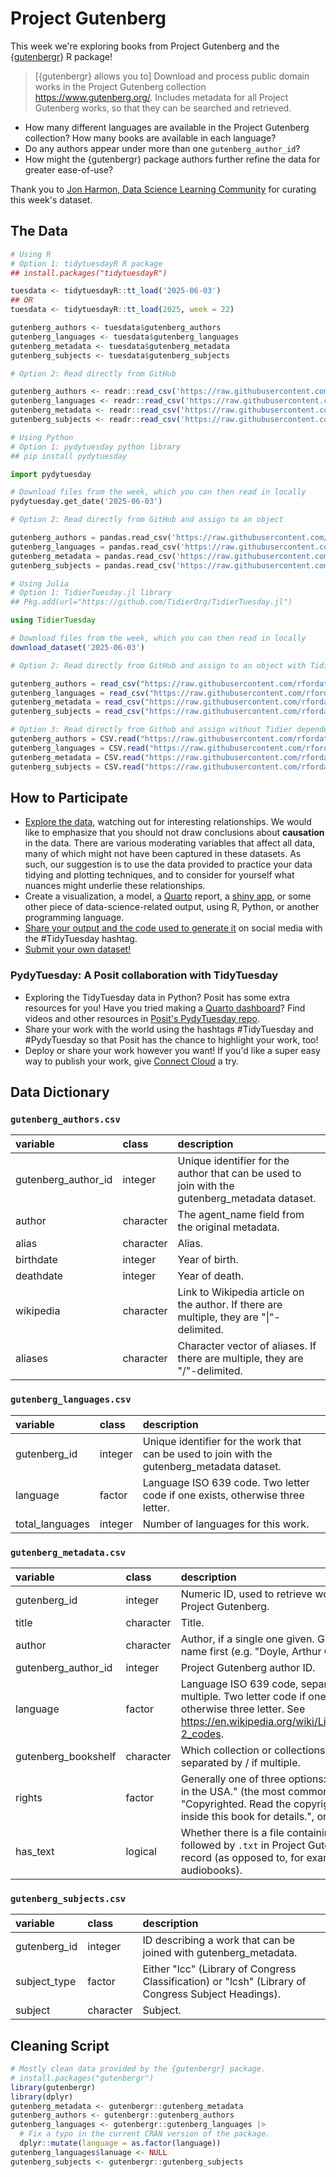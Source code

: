 # Project Gutenberg

This week we're exploring books from Project Gutenberg and the {[gutenbergr](https://docs.ropensci.org/gutenbergr/)} R package!

> [{gutenbergr} allows you to] Download and process public domain works in the 
> Project Gutenberg collection <https://www.gutenberg.org/>. Includes metadata 
> for all Project Gutenberg works, so that they can be searched and retrieved.

- How many different languages are available in the Project Gutenberg collection? How many books are available in each language?
- Do any authors appear under more than one `gutenberg_author_id`?
- How might the {gutenbergr} package authors further refine the data for greater ease-of-use?

Thank you to [Jon Harmon, Data Science Learning Community](https://github.com/jonthegeek) for curating this week's dataset.

## The Data

```r
# Using R
# Option 1: tidytuesdayR R package 
## install.packages("tidytuesdayR")

tuesdata <- tidytuesdayR::tt_load('2025-06-03')
## OR
tuesdata <- tidytuesdayR::tt_load(2025, week = 22)

gutenberg_authors <- tuesdata$gutenberg_authors
gutenberg_languages <- tuesdata$gutenberg_languages
gutenberg_metadata <- tuesdata$gutenberg_metadata
gutenberg_subjects <- tuesdata$gutenberg_subjects

# Option 2: Read directly from GitHub

gutenberg_authors <- readr::read_csv('https://raw.githubusercontent.com/rfordatascience/tidytuesday/main/data/2025/2025-06-03/gutenberg_authors.csv')
gutenberg_languages <- readr::read_csv('https://raw.githubusercontent.com/rfordatascience/tidytuesday/main/data/2025/2025-06-03/gutenberg_languages.csv')
gutenberg_metadata <- readr::read_csv('https://raw.githubusercontent.com/rfordatascience/tidytuesday/main/data/2025/2025-06-03/gutenberg_metadata.csv')
gutenberg_subjects <- readr::read_csv('https://raw.githubusercontent.com/rfordatascience/tidytuesday/main/data/2025/2025-06-03/gutenberg_subjects.csv')
```

```python
# Using Python
# Option 1: pydytuesday python library
## pip install pydytuesday

import pydytuesday

# Download files from the week, which you can then read in locally
pydytuesday.get_date('2025-06-03')

# Option 2: Read directly from GitHub and assign to an object

gutenberg_authors = pandas.read_csv('https://raw.githubusercontent.com/rfordatascience/tidytuesday/main/data/2025/2025-06-03/gutenberg_authors.csv')
gutenberg_languages = pandas.read_csv('https://raw.githubusercontent.com/rfordatascience/tidytuesday/main/data/2025/2025-06-03/gutenberg_languages.csv')
gutenberg_metadata = pandas.read_csv('https://raw.githubusercontent.com/rfordatascience/tidytuesday/main/data/2025/2025-06-03/gutenberg_metadata.csv')
gutenberg_subjects = pandas.read_csv('https://raw.githubusercontent.com/rfordatascience/tidytuesday/main/data/2025/2025-06-03/gutenberg_subjects.csv')
```

```julia
# Using Julia
# Option 1: TidierTuesday.jl library
## Pkg.add(url="https://github.com/TidierOrg/TidierTuesday.jl")

using TidierTuesday

# Download files from the week, which you can then read in locally
download_dataset('2025-06-03')

# Option 2: Read directly from GitHub and assign to an object with TidierFiles

gutenberg_authors = read_csv("https://raw.githubusercontent.com/rfordatascience/tidytuesday/main/data/2025/2025-06-03/gutenberg_authors.csv")
gutenberg_languages = read_csv("https://raw.githubusercontent.com/rfordatascience/tidytuesday/main/data/2025/2025-06-03/gutenberg_languages.csv")
gutenberg_metadata = read_csv("https://raw.githubusercontent.com/rfordatascience/tidytuesday/main/data/2025/2025-06-03/gutenberg_metadata.csv")
gutenberg_subjects = read_csv("https://raw.githubusercontent.com/rfordatascience/tidytuesday/main/data/2025/2025-06-03/gutenberg_subjects.csv")

# Option 3: Read directly from Github and assign without Tidier dependencies
gutenberg_authors = CSV.read("https://raw.githubusercontent.com/rfordatascience/tidytuesday/main/data/2025/2025-06-03/gutenberg_authors.csv", DataFrame)
gutenberg_languages = CSV.read("https://raw.githubusercontent.com/rfordatascience/tidytuesday/main/data/2025/2025-06-03/gutenberg_languages.csv", DataFrame)
gutenberg_metadata = CSV.read("https://raw.githubusercontent.com/rfordatascience/tidytuesday/main/data/2025/2025-06-03/gutenberg_metadata.csv", DataFrame)
gutenberg_subjects = CSV.read("https://raw.githubusercontent.com/rfordatascience/tidytuesday/main/data/2025/2025-06-03/gutenberg_subjects.csv", DataFrame)
```


## How to Participate

- [Explore the data](https://r4ds.hadley.nz/), watching out for interesting relationships. We would like to emphasize that you should not draw conclusions about **causation** in the data. There are various moderating variables that affect all data, many of which might not have been captured in these datasets. As such, our suggestion is to use the data provided to practice your data tidying and plotting techniques, and to consider for yourself what nuances might underlie these relationships.
- Create a visualization, a model, a [Quarto](https://quarto.org/) report, a [shiny app](https://shiny.posit.co/), or some other piece of data-science-related output, using R, Python, or another programming language.
- [Share your output and the code used to generate it](../../../sharing.md) on social media with the #TidyTuesday hashtag.
- [Submit your own dataset!](../../../pr_instructions.md)

### PydyTuesday: A Posit collaboration with TidyTuesday

- Exploring the TidyTuesday data in Python? Posit has some extra resources for you! Have you tried making a [Quarto dashboard](https://quarto.org/docs/dashboards/)? Find videos and other resources in [Posit's PydyTuesday repo](https://github.com/posit-dev/python-tidytuesday-challenge).
- Share your work with the world using the hashtags #TidyTuesday and #PydyTuesday so that Posit has the chance to highlight your work, too!
- Deploy or share your work however you want! If you'd like a super easy way to publish your work, give [Connect Cloud](https://connect.posit.cloud/) a try.


## Data Dictionary

### `gutenberg_authors.csv`

|variable            |class     |description                           |
|:-------------------|:---------|:-------------------------------------|
|gutenberg_author_id |integer   |Unique identifier for the author that can be used to join with the gutenberg_metadata dataset. |
|author              |character |The agent_name field from the original metadata. |
|alias               |character |Alias. |
|birthdate           |integer   |Year of birth. |
|deathdate           |integer   |Year of death. |
|wikipedia           |character |Link to Wikipedia article on the author. If there are multiple, they are "\|"-delimited. |
|aliases             |character |Character vector of aliases. If there are multiple, they are "/"-delimited. |

### `gutenberg_languages.csv`

|variable        |class         |description                           |
|:---------------|:-------------|:-------------------------------------|
|gutenberg_id    |integer       |Unique identifier for the work that can be used to join with the gutenberg_metadata dataset. |
|language        |factor        |Language ISO 639 code. Two letter code if one exists, otherwise three letter. |
|total_languages |integer       |Number of languages for this work. |

### `gutenberg_metadata.csv`

|variable            |class         |description                           |
|:-------------------|:-------------|:-------------------------------------|
|gutenberg_id        |integer       |Numeric ID, used to retrieve works from Project Gutenberg. |
|title               |character     |Title. |
|author              |character     |Author, if a single one given. Given as last name first (e.g. "Doyle, Arthur Conan"). |
|gutenberg_author_id |integer       |Project Gutenberg author ID. |
|language            |factor        |Language ISO 639 code, separated by / if multiple. Two letter code if one exists, otherwise three letter. See https://en.wikipedia.org/wiki/List_of_ISO_639-2_codes. |
|gutenberg_bookshelf |character     |Which collection or collections this is found in, separated by / if multiple. |
|rights              |factor        |Generally one of three options: "Public domain in the USA." (the most common by far), "Copyrighted. Read the copyright notice inside this book for details.", or "None". |
|has_text            |logical       |Whether there is a file containing digits followed by `.txt` in Project Gutenberg for this record (as opposed to, for example, audiobooks). |

### `gutenberg_subjects.csv`

|variable     |class         |description                           |
|:------------|:-------------|:-------------------------------------|
|gutenberg_id |integer       |ID describing a work that can be joined with gutenberg_metadata. |
|subject_type |factor        |Either "lcc" (Library of Congress Classification) or "lcsh" (Library of Congress Subject Headings). |
|subject      |character     |Subject. |

## Cleaning Script

```r
# Mostly clean data provided by the {gutenbergr} package.
# install.packages("gutenbergr")
library(gutenbergr)
library(dplyr)
gutenberg_metadata <- gutenbergr::gutenberg_metadata
gutenberg_authors <- gutenbergr::gutenberg_authors
gutenberg_languages <- gutenbergr::gutenberg_languages |>
  # Fix a typo in the current CRAN version of the package.
  dplyr::mutate(language = as.factor(language))
gutenberg_languages$lanuage <- NULL
gutenberg_subjects <- gutenbergr::gutenberg_subjects

```
